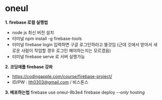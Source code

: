 # oneul
**1. firebase 로컬 실행법**
- node js 최신 버전 설치
- 터미널 npm install -g firebase-tools
- 터미널 firebase login 입력하면 구글 로그인하라고 뜰것임 (근데 깃에서 받아서 새로운 사람이 작업할 경우 로그인 해야하는지는 모르겠음)
- 터미널 firebase serve 로 서버 실행가능

**2. 코딩애플 firebase 강좌**
- https://codingapple.com/course/firebase-project/
- ID/PW : lth0303@gmail.com / 비스톤스

**3. 배포하는법**
firebase use oneul-9b3e4
firebase deploy *--only hosting*
